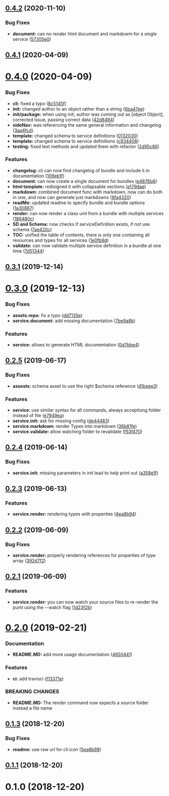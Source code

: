 <a name="0.4.2"></a>
## [0.4.2](https://github.com/wzr1337/rsi.cli/compare/v0.4.1...v0.4.2) (2020-11-10)


### Bug Fixes

* **document:** can no render html document and markdowm for a single service ([57305e0](https://github.com/wzr1337/rsi.cli/commit/57305e0))



<a name="0.4.1"></a>
## [0.4.1](https://github.com/wzr1337/rsi.cli/compare/v0.4.0...v0.4.1) (2020-04-09)



<a name="0.4.0"></a>
# [0.4.0](https://github.com/wzr1337/rsi.cli/compare/0.4.0...v0.4.0) (2020-04-09)


### Bug Fixes

* **cli:** fixed a typo ([8c5145f](https://github.com/wzr1337/rsi.cli/commit/8c5145f))
* **init:** changed author to an object rather than a string ([6ba47ee](https://github.com/wzr1337/rsi.cli/commit/6ba47ee))
* **init/package:** when using init, author was coming out as [object Object], corrected issue, passing correct data ([42d8484](https://github.com/wzr1337/rsi.cli/commit/42d8484))
* **sideNav:** was referencing the same general information and changelog ([3aa4fcd](https://github.com/wzr1337/rsi.cli/commit/3aa4fcd))
* **template:** changed schema to service definitions ([0132030](https://github.com/wzr1337/rsi.cli/commit/0132030))
* **template:** changed schema to service definitions ([c934408](https://github.com/wzr1337/rsi.cli/commit/c934408))
* **testing:** fixed test methods and updated them with refactor ([2d95c86](https://github.com/wzr1337/rsi.cli/commit/2d95c86))


### Features

* **changelog:** cli can now find changelog of bundle and include it in documentation ([109eb1f](https://github.com/wzr1337/rsi.cli/commit/109eb1f))
* **document:** can now create a single document for bundles ([e4876b6](https://github.com/wzr1337/rsi.cli/commit/e4876b6))
* **html template:** redisigned it with collapsable sections ([e179dae](https://github.com/wzr1337/rsi.cli/commit/e179dae))
* **markdown:** combined document func with markdown, now can do both in one, and now can generate just markdowns ([8fa4320](https://github.com/wzr1337/rsi.cli/commit/8fa4320))
* **readMe:** updated readme to specify bundle and bundle options ([1a30887](https://github.com/wzr1337/rsi.cli/commit/1a30887))
* **render:** can now render a class uml from a bundle with multiple services ([186480c](https://github.com/wzr1337/rsi.cli/commit/186480c))
* **SD and Schema:** now checks if serviceDefinition exists, if not use schema ([7ae420c](https://github.com/wzr1337/rsi.cli/commit/7ae420c))
* **TOC:** unified the table of contents, there is only one containing all resources and types for all services ([1e0fb9d](https://github.com/wzr1337/rsi.cli/commit/1e0fb9d))
* **validate:** can now validate multiple service definition in a bundle at one time ([7d51344](https://github.com/wzr1337/rsi.cli/commit/7d51344))



<a name="0.3.1"></a>
## [0.3.1](https://github.com/wzr1337/rsi.cli/compare/v0.3.0...v0.3.1) (2019-12-14)



<a name="0.3.0"></a>
# [0.3.0](https://github.com/wzr1337/rsi.cli/compare/0.2.5...v0.3.0) (2019-12-13)


### Bug Fixes

* **assets.repo:** fix a typo ([dd7135e](https://github.com/wzr1337/rsi.cli/commit/dd7135e))
* **service.document:** add missing documentation ([7be9a8b](https://github.com/wzr1337/rsi.cli/commit/7be9a8b))


### Features

* **service:** allows to generate HTML documentation ([0d7bbe4](https://github.com/wzr1337/rsi.cli/commit/0d7bbe4))



<a name="0.2.5"></a>
## [0.2.5](https://github.com/wzr1337/rsi.cli/compare/0.2.4...0.2.5) (2019-06-17)


### Bug Fixes

* **assests:** schema asset to use the right $schema reference ([41beee3](https://github.com/wzr1337/rsi.cli/commit/41beee3))


### Features

* **service:** use similar syntax for all commands, always acceptiong folder instead of file ([e7949ea](https://github.com/wzr1337/rsi.cli/commit/e7949ea))
* **service.init:** ask for missing config ([de44483](https://github.com/wzr1337/rsi.cli/commit/de44483))
* **service.markdown:** render Types into markdown ([36b81fe](https://github.com/wzr1337/rsi.cli/commit/36b81fe))
* **service.validate:** allow watching folder to revalidate ([f53f470](https://github.com/wzr1337/rsi.cli/commit/f53f470))



<a name="0.2.4"></a>
## [0.2.4](https://github.com/wzr1337/rsi.cli/compare/0.2.3...0.2.4) (2019-06-14)


### Bug Fixes

* **service.init:** missing parameters in init lead to help print out ([a358e1f](https://github.com/wzr1337/rsi.cli/commit/a358e1f))



<a name="0.2.3"></a>
## [0.2.3](https://github.com/wzr1337/rsi.cli/compare/0.2.2...0.2.3) (2019-06-13)


### Features

* **service.render:** rendering types with properties ([4ea8b94](https://github.com/wzr1337/rsi.cli/commit/4ea8b94))



<a name="0.2.2"></a>
## [0.2.2](https://github.com/wzr1337/rsi.cli/compare/0.2.1...0.2.2) (2019-06-09)


### Bug Fixes

* **service.render:** properly rendering references for properties of type array ([392d7f2](https://github.com/wzr1337/rsi.cli/commit/392d7f2))



<a name="0.2.1"></a>
## [0.2.1](https://github.com/wzr1337/rsi.cli/compare/0.2.0...0.2.1) (2019-06-09)


### Features

* **service.render:** you can now watch your source files to re-render the puml using the --watch flag ([1d23f2b](https://github.com/wzr1337/rsi.cli/commit/1d23f2b))



<a name="0.2.0"></a>
# [0.2.0](https://github.com/wzr1337/rsi.cli/compare/0.1.3...0.2.0) (2019-02-21)


### Documentation

* **README.MD:** add more usage documentation ([4650441](https://github.com/wzr1337/rsi.cli/commit/4650441))


### Features

* **ci:** add travisci ([f13371e](https://github.com/wzr1337/rsi.cli/commit/f13371e))


### BREAKING CHANGES

* **README.MD:** The render command now expects a source folder instead a file name



<a name="0.1.3"></a>
## [0.1.3](https://github.com/wzr1337/rsi.cli/compare/0.1.1...0.1.3) (2018-12-20)


### Bug Fixes

* **readme:** use raw url for cli icon ([5ea8b98](https://github.com/wzr1337/rsi.cli/commit/5ea8b98))



<a name="0.1.1"></a>
## [0.1.1](https://github.com/wzr1337/rsi.cli/compare/0.1.0...0.1.1) (2018-12-20)



<a name="0.1.0"></a>
# 0.1.0 (2018-12-20)



